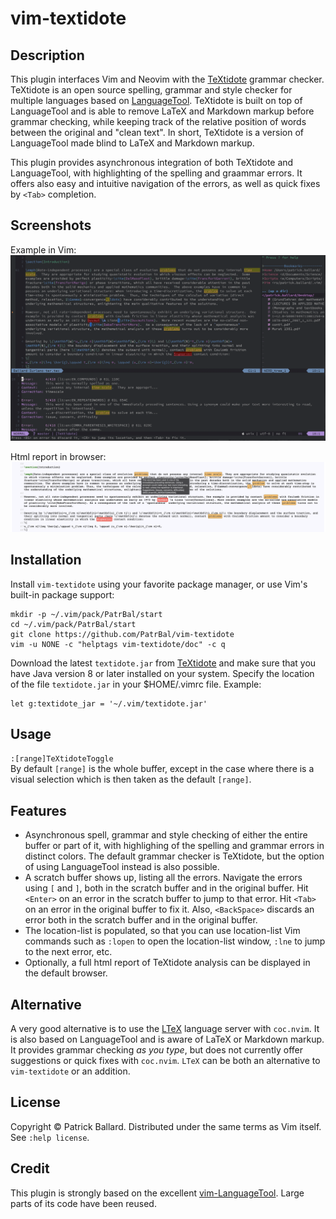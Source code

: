 # vim-textidote

## Description

This plugin interfaces Vim and Neovim with the [TeXtidote][TeXtidote] grammar checker.  TeXtidote is an open source spelling, grammar and style checker for multiple languages based on [LanguageTool][LanguageTool].  TeXtidote is built on top of LanguageTool and is able to remove LaTeX and Markdown markup before grammar checking, while keeping track of the relative position of words between the original and "clean text". In short, TeXtidote is a version of LanguageTool made blind to LaTeX and Markdown markup.

This plugin provides asynchronous integration of both TeXtidote and LanguageTool, with highlighting of the spelling and graammar errors. It offers also easy and intuitive navigation of the errors, as well as quick fixes by `<Tab>` completion.

## Screenshots

Example in Vim:
![Vim](./screenshots/Screenshot-vim.png)

Html report in browser:
![Html](./screenshots/Screenshot-html.png)

## Installation

Install `vim-textidote` using your favorite package manager, or use Vim's built-in package support:

    mkdir -p ~/.vim/pack/PatrBal/start
    cd ~/.vim/pack/PatrBal/start
    git clone https://github.com/PatrBal/vim-textidote
    vim -u NONE -c "helptags vim-textidote/doc" -c q

Download the latest `textidote.jar` from [TeXtidote][TeXtidote] and make sure that you have Java version 8 or later installed on your system. Specify the location of the file `textidote.jar` in your $HOME/.vimrc file. Example:

	let g:textidote_jar = '~/.vim/textidote.jar'

## Usage
`:[range]TeXtidoteToggle`  
By default `[range]` is the whole buffer, except in the case where there is a visual selection which is then taken as the default `[range]`.


## Features
 - Asynchronous spell, grammar and style checking of either the entire buffer or part of it, with highlighing of the spelling and grammar errors in distinct colors. The default grammar checker is TeXtidote, but the option of using LanguageTool instead is also possible.
 - A scratch buffer shows up, listing all the errors.  Navigate the errors using `[` and `]`, both in the scratch buffer and in the original buffer. Hit `<Enter>` on an error in the scratch buffer to jump to that error. Hit `<Tab>` on an error in the original buffer to fix it. Also, `<BackSpace>` discards an error both in the scratch buffer and in the original buffer.
 - The location-list is populated, so that you can use location-list Vim commands such as `:lopen` to open the location-list window, `:lne` to jump to the next error, etc.
 - Optionally, a full html report of TeXtidote analysis can be displayed in the default browser.


## Alternative

A very good alternative is to use the [LTeX][LTeX] language server with `coc.nvim`. It is also based on LanguageTool and is aware of LaTeX or Markdown markup. It provides grammar checking *as you type*, but does not currently offer suggestions or quick fixes with `coc.nvim`. `LTeX` can be both an alternative to `vim-textidote` or an addition.


## License

Copyright © Patrick Ballard.  Distributed under the same terms as Vim itself.
See `:help license`.


## Credit

This plugin is strongly based on the excellent [vim-LanguageTool][vim-LanguageTool].  Large parts of its code have been reused.


[TeXtidote]: https://github.com/sylvainhalle/textidote
[LanguageTool]: https://languagetool.org
[LTeX]: https://valentjn.github.io/ltex
[vim-LanguageTool]: https://github.com/dpelle/vim-LanguageTool
